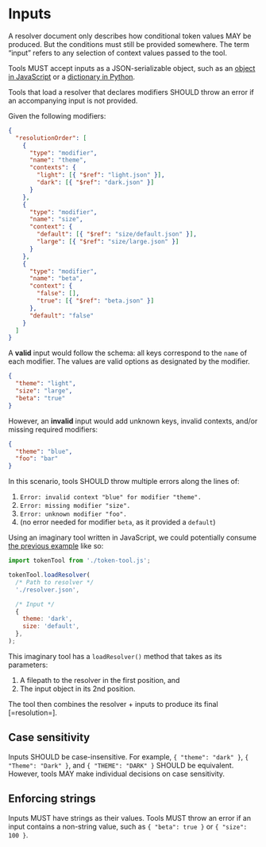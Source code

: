 # Inputs

A resolver document only describes how conditional token values MAY be produced. But the conditions must still be provided somewhere. The term “input” refers to any selection of context values passed to the tool.

Tools MUST accept inputs as a JSON-serializable object, such as an [object in JavaScript](https://developer.mozilla.org/en-US/docs/Web/JavaScript/Reference/Global_Objects/Object) or a [dictionary in Python](https://docs.python.org/3/tutorial/datastructures.html#dictionaries).

Tools that load a resolver that declares modifiers SHOULD throw an error if an accompanying input is not provided.

<aside class="example" title="Inputs">

Given the following modifiers:

```json
{
  "resolutionOrder": [
    {
      "type": "modifier",
      "name": "theme",
      "contexts": {
        "light": [{ "$ref": "light.json" }],
        "dark": [{ "$ref": "dark.json" }]
      }
    },
    {
      "type": "modifier",
      "name": "size",
      "context": {
        "default": [{ "$ref": "size/default.json" }],
        "large": [{ "$ref": "size/large.json" }]
      }
    },
    {
      "type": "modifier",
      "name": "beta",
      "context": {
        "false": [],
        "true": [{ "$ref": "beta.json" }]
      },
      "default": "false"
    }
  ]
}
```

A **valid** input would follow the schema: all keys correspond to the `name` of each modifier. The values are valid options as designated by the modifier.

```json
{
  "theme": "light",
  "size": "large",
  "beta": "true"
}
```

However, an **invalid** input would add unknown keys, invalid contexts, and/or missing required modifiers:

```json
{
  "theme": "blue",
  "foo": "bar"
}
```

In this scenario, tools SHOULD throw multiple errors along the lines of:

1. `Error: invalid context "blue" for modifier "theme".`
1. `Error: missing modifier "size".`
1. `Error: unknown modifier "foo".`
1. (no error needed for modifier `beta`, as it provided a `default`)

</aside>

<aside class="example" title="Tool consuming input">

Using an imaginary tool written in JavaScript, we could potentially consume [the previous example](#example-inputs) like so:

```js
import tokenTool from './token-tool.js';

tokenTool.loadResolver(
  /* Path to resolver */
  './resolver.json',

  /* Input */
  {
    theme: 'dark',
    size: 'default',
  },
);
```

This imaginary tool has a `loadResolver()` method that takes as its parameters:

1. A filepath to the resolver in the first position, and
2. The input object in its 2nd position.

The tool then combines the resolver + inputs to produce its final [=resolution=].

</aside>

## Case sensitivity

Inputs SHOULD be case-insensitive. For example, `{ "theme": "dark" }`, `{ "Theme": "Dark" }`, and `{ "THEME": "DARK" }` SHOULD be equivalent. However, tools MAY make individual decisions on case sensitivity.

## Enforcing strings

Inputs MUST have strings as their values. Tools MUST throw an error if an input contains a non-string value, such as `{ "beta": true }` or `{ "size": 100 }`.
